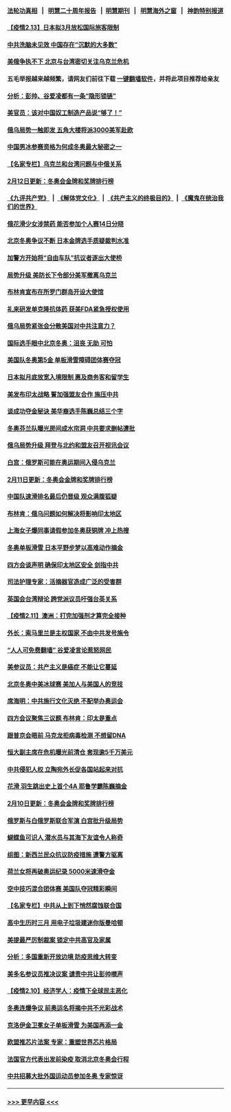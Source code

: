 #### [法轮功真相](https://github.com/gfw-breaker/truth/blob/master/README.md?t=0) &nbsp;&nbsp;|&nbsp;&nbsp; [明慧二十周年报告](https://github.com/gfw-breaker/mh-reports/blob/master/README.md?t=0) &nbsp;&nbsp;|&nbsp;&nbsp;[明慧期刊](https://github.com/gfw-breaker/mh-qikan) &nbsp;&nbsp;|&nbsp;&nbsp; [明慧海外之窗](https://github.com/gfw-breaker/mh-news/blob/master/README.md?t=0) &nbsp;&nbsp;|&nbsp;&nbsp; [神韵特别报道](https://github.com/gfw-breaker/mh-news/blob/master/shenyun.md?t=0)
#### [【疫情2.13】日本拟3月放松国际旅客限制](../pages/nsc418/n13573718.md?t=02132050) 
#### [中共洗脑未见效 中国存在“沉默的大多数”](../pages/nsc418/n13573794.md?t=02132050) 
#### [美俄争执不下 北京与台湾密切关注乌克兰危机](../pages/nsc418/n13572803.md?t=02132050) 
#### 五毛举报越来越频繁，请网友们前往下载 [一键翻墙软件](https://github.com/gfw-breaker/ssr-accounts)，并将此项目推荐给亲友
#### [分析：彭帅、谷爱凌都有一条“隐形锁链”](../pages/nsc418/n13573013.md?t=02132050) 
#### [美官员：该对中国奴工制造产品说“够了！”](../pages/nsc418/n13573026.md?t=02132050) 
#### [俄乌局势一触即发 五角大楼将派3000美军赴欧](../pages/nsc418/n13572947.md?t=02132050) 
#### [中国男冰参赛资格为何成冬奥最大秘密之一](../pages/nsc418/n13572850.md?t=02132050) 
#### [【名家专栏】乌克兰和台湾问题与中俄关系](../pages/nsc418/n13572435.md?t=02132050) 
#### [2月12日更新：冬奥会金牌和奖牌排行榜](../pages/nsc418/n13572337.md?t=02132050) 
#### [《九评共产党》](https://github.com/begood0513/9ping.md/blob/master/README.md) &nbsp;|&nbsp; [《解体党文化》](../../../../jtdwh.md/blob/master/README.md)  &nbsp;|&nbsp; [《共产主义的终极目的》](../../../../gczydzjmd.md/blob/master/README.md) &nbsp;|&nbsp; [《魔鬼在统治我们的世界》](../../../../mgztzwmdsj.md/blob/master/README.md) 
#### [俄花滑少女涉禁药 能否参加个人赛14日分晓](../pages/nsc418/n13572755.md?t=02132050) 
#### [北京冬奥争议不断 日本金牌选手质疑裁判水准](../pages/nsc418/n13572747.md?t=02132050) 
#### [加警方开始将“自由车队”抗议者逐出大使桥](../pages/nsc418/n13572691.md?t=02132050) 
#### [局势升级 美防长下令部分美军撤离乌克兰](../pages/nsc418/n13572594.md?t=02132050) 
#### [布林肯宣布在所罗门群岛开设大使馆](../pages/nsc418/n13572448.md?t=02132050) 
#### [礼来研发单克隆抗体药 获美FDA紧急授权使用](../pages/nsc418/n13572139.md?t=02132050) 
#### [俄乌局势紧张会分散美国对中共注意力？](../pages/nsc418/n13571639.md?t=02132050) 
#### [国际选手眼中北京冬奥：沮丧 无助 可怕](../pages/nsc418/n13571952.md?t=02132050) 
#### [美国队冬奥第5金 单板滑雪障碍团体赛夺冠](../pages/nsc418/n13571957.md?t=02132050) 
#### [日本拟月底放宽入境限制 惠及商务客和留学生](../pages/nsc418/n13571745.md?t=02132050) 
#### [美发布印太战略 誓加强盟友合作 施压中共](../pages/nsc418/n13571209.md?t=02132050) 
#### [谈成功夺金秘诀 美华裔选手陈巍总结三个字](../pages/nsc418/n13571433.md?t=02132050) 
#### [冬奥芬兰队曝光房间成水帘洞 中共要求删帖遭批](../pages/nsc418/n13571340.md?t=02132050) 
#### [俄乌局势升级 拜登与北约和盟友召开视讯会议](../pages/nsc418/n13571374.md?t=02132050) 
#### [白宫：俄罗斯可能在奥运期间入侵乌克兰](../pages/nsc418/n13571293.md?t=02132050) 
#### [2月11日更新：冬奥会金牌和奖牌排行榜](../pages/nsc418/n13570508.md?t=02132050) 
#### [中国队速滑排名最后仍晋级 观众满腹狐疑](../pages/nsc418/n13571151.md?t=02132050) 
#### [布林肯：俄乌问题如何解决将影响印太地区](../pages/nsc418/n13571128.md?t=02132050) 
#### [上海女子爆同事请假参加冬奥获铜牌 冲上热搜](../pages/nsc418/n13570717.md?t=02132050) 
#### [冬奥单板滑雪 日本平野步梦以高难动作摘金](../pages/nsc418/n13570669.md?t=02132050) 
#### [四方会谈声明 确保印太地区安全 剑指中共](../pages/nsc418/n13570713.md?t=02132050) 
#### [司法护理专家：活摘器官造成广泛的受害群](../pages/nsc418/n13570425.md?t=02132050) 
#### [英国会台湾辩论 跨党派议员吁强台英关系](../pages/nsc418/n13570484.md?t=02132050) 
#### [【疫情2.11】澳洲：打完加强剂才算完全接种](../pages/nsc418/n13570143.md?t=02132050) 
#### [外长：索马里兰是主权国家 不由中共发号施令](../pages/nsc418/n13569969.md?t=02132050) 
#### [“人人可免费翻墙” 谷爱凌言论惹怒网民](../pages/nsc418/n13569266.md?t=02132050) 
#### [美参议员：共产主义是癌症 不能让它蔓延](../pages/nsc418/n13569660.md?t=02132050) 
#### [北京冬奥中美冰球赛 美加人与美国人的竞技](../pages/nsc418/n13569292.md?t=02132050) 
#### [席海明：中共施行文化灭绝 不配举办奥运会](../pages/nsc418/n13569395.md?t=02132050) 
#### [四方会议聚焦三议题 布林肯：印太是重点](../pages/nsc418/n13569028.md?t=02132050) 
#### [跟普京会晤前 马克龙拒病毒检测 不想留DNA](../pages/nsc418/n13569251.md?t=02132050) 
#### [恒大副主席在危机曝光前清仓 套现逾5千万美元](../pages/nsc418/n13568985.md?t=02132050) 
#### [中共侵犯人权 立陶宛外长促各国站起来对抗](../pages/nsc418/n13568953.md?t=02132050) 
#### [花滑 羽生跳出史上首个4A 耶鲁学霸陈巍摘金](../pages/nsc418/n13568847.md?t=02132050) 
#### [2月10日更新：冬奥会金牌和奖牌排行榜](../pages/nsc418/n13568541.md?t=02132050) 
#### [俄罗斯与白俄罗斯联合军演 白宫批升级局势](../pages/nsc418/n13568880.md?t=02132050) 
#### [蝴蝶鱼可识人 潜水员与其海下友谊令人称奇](../pages/nsc418/n13568325.md?t=02132050) 
#### [组图：新西兰民众抗议防疫措施 遭警方驱离](../pages/nsc418/n13567959.md?t=02132050) 
#### [荷兰女将再破奥运纪录 5000米速滑夺金](../pages/nsc418/n13568704.md?t=02132050) 
#### [空中技巧混合团体赛 美国队夺冠精彩瞬间](../pages/nsc418/n13568278.md?t=02132050) 
#### [【名家专栏】中共从上到下悄然腐蚀联合国](../pages/nsc418/n13568360.md?t=02132050) 
#### [高中生历时三月 用电子垃圾建迷你版曼哈顿](../pages/nsc418/n13568172.md?t=02132050) 
#### [美提最严厉制裁案 锁定中共高官及家属](../pages/nsc418/n13567974.md?t=02132050) 
#### [分析：多国重新开放边境 防疫思维大转变](../pages/nsc418/n13567506.md?t=02132050) 
#### [美多名参议员推决议案 谴责中共让彭帅噤声](../pages/nsc418/n13568122.md?t=02132050) 
#### [【疫情2.10】经济学人：疫情下全球民主恶化](../pages/nsc418/n13567963.md?t=02132050) 
#### [冬奥连爆争议 前奥运名将揭中共不光彩战术](../pages/nsc418/n13567202.md?t=02132050) 
#### [克洛伊金卫冕女子单板滑雪 为美国再添一金](../pages/nsc418/n13566723.md?t=02132050) 
#### [欧盟推芯片法案 专家：重塑世界芯片格局](../pages/nsc418/n13567248.md?t=02132050) 
#### [法国官方代表出发前染疫 取消北京冬奥会行程](../pages/nsc418/n13566663.md?t=02132050) 
#### [中共招募大批外国运动员参加冬奥 专家惊讶](../pages/nsc418/n13566483.md?t=02132050) 

----
#### [ >>> 更早内容 <<< ](../indexes/nsc418-earlier.md)
